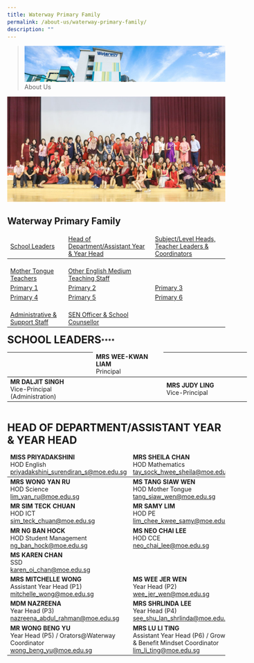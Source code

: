 ```yaml
---
title: Waterway Primary Family
permalink: /about-us/waterway-primary-family/
description: ""
---
```

> ![](/images/about-us_02.jpg)
> About Us


![](/images/About%20Us/WWPS-1.jpg)
## Waterway Primary Family

<table>
<thead>
  <tr>
    <td><a href="https://staging.d1vupma46t7042.amplifyapp.com/about-us/waterway-primary-family#Leader">School Leaders</a></td>
    <td><a href="https://staging.d1vupma46t7042.amplifyapp.com/about-us/waterway-primary-family#HOD">Head of Department/Assistant Year &amp; Year Head</a></td>
    <td><a href="https://waterwaypri-moe-edu-sg-admin.cwp.sg/about-us/waterway-primary-family#SH">Subject/Level Heads, Teacher Leaders &amp; Coordinators</a><br></td>
  </tr>
</thead>
<tbody>
  <tr>
    <td><br><a href="https://waterwaypri-moe-edu-sg-admin.cwp.sg/about-us/waterway-primary-family#MT">Mother Tongue Teachers</a></td>
    <td><br><a href="https://waterwaypri-moe-edu-sg-admin.cwp.sg/about-us/waterway-primary-family#OtherMedium">Other English Medium Teaching Staff</a></td>
    <td><br></td>
  </tr>
  <tr>
    <td><a href="https://waterwaypri-moe-edu-sg-admin.cwp.sg/about-us/waterway-primary-family#P1">Primary 1</a></td>
    <td><a href="https://waterwaypri-moe-edu-sg-admin.cwp.sg/about-us/waterway-primary-family#P2">Primary 2</a><br></td>
    <td><a href="https://waterwaypri-moe-edu-sg-admin.cwp.sg/about-us/waterway-primary-family#P3">Primary 3</a></td>
  </tr>
  <tr>
    <td><a href="https://waterwaypri-moe-edu-sg-admin.cwp.sg/about-us/waterway-primary-family#P4">Primary 4</a></td>
    <td><a href="https://waterwaypri-moe-edu-sg-admin.cwp.sg/about-us/waterway-primary-family#P5">Primary 5</a></td>
    <td><a href="https://waterwaypri-moe-edu-sg-admin.cwp.sg/about-us/waterway-primary-family#P5">Primary 6</a></td>
  </tr>
  <tr>
    <td> <br><a href="https://waterwaypri-moe-edu-sg-admin.cwp.sg/about-us/waterway-primary-family#Admin">Administrative &amp; Support Staff</a></td>
    <td> <br><a href="https://waterwaypri-moe-edu-sg-admin.cwp.sg/about-us/waterway-primary-family#AED">SEN Officer &amp; School Counsellor</a></td>
    <td> </td>
  </tr>
</tbody>
</table>


**<font size=5>SCHOOL LEADERS</font>****<a name="Leader"></a>**


<table style="undefined;table-layout: fixed; width: 554px">
<colgroup>
<col style="width: 198px">
<col style="width: 163px">
<col style="width: 193px">
</colgroup>
<thead>
  <tr>
    <th></th>
		<td><b>MRS WEE-KWAN LIAM</b><br>Principal</td>
    <th></th>
  </tr>
</thead>
<tbody>
  <tr>
		<td><b>MR DALJIT SINGH</b><br>Vice-Principal (Administration)</td>
    <td></td>
		<td><b>MRS JUDY LING</b><br>Vice-Principal</td>
  </tr>
</tbody>
</table>

<br>

**<font size=5>HEAD OF DEPARTMENT/ASSISTANT YEAR & YEAR HEAD</font><a name="HOD"></a>**

<table>
<thead>
  <tr>
    <td><b>MISS PRIYADAKSHINI</b><br>HOD English<br><a href="mailto:priyadakshini_surendiran_s@moe.edu.sg">priyadakshini_surendiran_s@moe.edu.sg</a></td>
    <td><b>MRS SHEILA CHAN</b><br>HOD Mathematics<br><a href="mailto:tay_sock_hwee_sheila@moe.edu.sg">tay_sock_hwee_sheila@moe.edu.sg</a></td>
  </tr>
</thead>
<tbody>
  <tr>
    <td><b>MRS WONG YAN RU</b><br>HOD Science<br><a href="mailto:lim_yan_ru@moe.edu.sg">lim_yan_ru@moe.edu.sg</a></td>
    <td><b>MS TANG SIAW WEN</b><br>HOD Mother Tongue<br><a href="mailto:tang_siaw_wen@moe.edu.sg">tang_siaw_wen@moe.edu.sg</a></td>
  </tr>
  <tr>
    <td><b>MR SIM TECK CHUAN</b><br>HOD ICT<br><a href="mailto:sim_teck_chuan@moe.edu.sg">sim_teck_chuan@moe.edu.sg</a></td>
    <td><b>MR SAMY LIM</b><br>HOD PE<br><a href="mailto:lim_chee_kwee_samy@moe.edu.sg">lim_chee_kwee_samy@moe.edu.sg</a> </td>
  </tr>
  <tr>
    <td><b>MR NG BAN HOCK</b><br>HOD Student Management<br><a href="mailto:ng_ban_hock@moe.edu.sg">ng_ban_hock@moe.edu.sg</a> </td>
    <td><b>MS NEO CHAI LEE</b><br>HOD CCE<br><a href="mailto:Neo_chai_lee@moe.edu.sg">neo_chai_lee@moe.edu.sg</a></td>
  </tr>
  <tr>
    <td><b>MS KAREN CHAN</b><br>SSD<br><a href="mailto:karen_oi_chan@moe.edu.sg">karen_oi_chan@moe.edu.sg </a> </td>
    <td></td>
  </tr>
  <tr>
    <td><b>MRS MITCHELLE WONG</b><br>Assistant Year Head (P1)<br><a href="mailto:mitchelle_wong@moe.edu.sg">mitchelle_wong@moe.edu.sg</a></td>
    <td><b>MS WEE JER WEN</b><br>Year Head (P2)<br><a href="mailto:wee_jer_wen@moe.edu.sg">wee_jer_wen@moe.edu.sg</a></td>
  </tr>
  <tr>
    <td><b>MDM NAZREENA</b><br>Year Head (P3)<br><a href="mailto:nazreena_abdul_rahman@moe.edu.sg">nazreena_abdul_rahman@moe.edu.sg</a></td>
    <td><b>MRS SHRLINDA LEE</b><br>Year Head (P4)<br><a href="mailto:see_shu_lan_shrlinda@moe.edu.sg">see_shu_lan_shrlinda@moe.edu.sg</a></td>
  </tr>
  <tr>
    <td><b>MR WONG BENG YU</b><br>Year Head (P5) / Orators@Waterway Coordinator <br><a href="mailto:wong_beng_yu@moe.edu.sg">wong_beng_yu@moe.edu.sg</a></td>
    <td><b>MRS LU LI TING</b><br>Assistant Year Head (P6) / Growth &amp; Benefit Mindset Coordinator<br><a href="mailto:lim_li_ting@moe.edu.sg">lim_li_ting@moe.edu.sg</a></td>
  </tr>
</tbody>
</table>